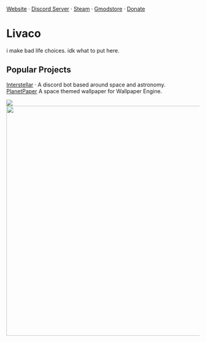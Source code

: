 [Website](https://www.livaco.dev/) · [Discord Server](https://discord.gg/BSC4ZuD) · [Steam](https://steamcommunity.com/id/livaco/) · [Gmodstore](https://www.gmodstore.com/users/Livaco) · [Donate](https://www.buymeacoffee.com/Livaco)  
  
# Livaco
i make bad life choices. idk what to put here.

## Popular Projects  
[Interstellar](https://interstellar.livaco.dev/) · A discord bot based around space and astronomy.  
[PlanetPaper](https://steamcommunity.com/sharedfiles/filedetails/?id=2229298477) A space themed wallpaper for Wallpaper Engine.  
  
<img src="https://github-readme-stats.vercel.app/api/top-langs/?username=LivacoNew&layout=compact&hide_border=true&bg_color=ffffff&langs_count=10">
<img src="https://wakatime.com/share/@926db0f4-33a1-4545-8aa6-88d1f7186f67/18dd85d3-f64d-4bcc-a3c3-65302497efc0.svg" width=600 height=600>
